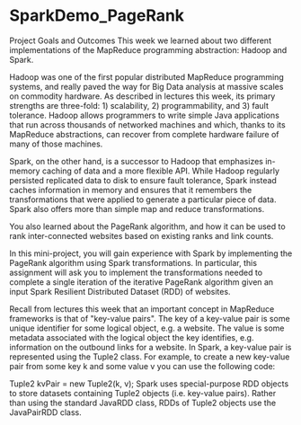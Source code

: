 # SparkDemo_PageRank
Project Goals and Outcomes
This week we learned about two different implementations of the MapReduce programming abstraction: Hadoop and Spark.

Hadoop was one of the first popular distributed MapReduce programming systems, and really paved the way for Big Data analysis at massive scales on commodity hardware. As described in lectures this week, its primary strengths are three-fold: 1) scalability, 2) programmability, and 3) fault tolerance. Hadoop allows programmers to write simple Java applications that run across thousands of networked machines and which, thanks to its MapReduce abstractions, can recover from complete hardware failure of many of those machines.

Spark, on the other hand, is a successor to Hadoop that emphasizes in-memory caching of data and a more flexible API. While Hadoop regularly persisted replicated data to disk to ensure fault tolerance, Spark instead caches information in memory and ensures that it remembers the transformations that were applied to generate a particular piece of data. Spark also offers more than simple map and reduce transformations.

You also learned about the PageRank algorithm, and how it can be used to rank inter-connected websites based on existing ranks and link counts.

In this mini-project, you will gain experience with Spark by implementing the PageRank algorithm using Spark transformations. In particular, this assignment will ask you to implement the transformations needed to complete a single iteration of the iterative PageRank algorithm given an input Spark Resilient Distributed Dataset (RDD) of websites.

Recall from lectures this week that an important concept in MapReduce frameworks is that of "key-value pairs". The key of a key-value pair is some unique identifier for some logical object, e.g. a website. The value is some metadata associated with the logical object the key identifies, e.g. information on the outbound links for a website. In Spark, a key-value pair is represented using the Tuple2 class. For example, to create a new key-value pair from some key k and some value v you can use the following code:


Tuple2 kvPair = new Tuple2(k, v);
Spark uses special-purpose RDD objects to store datasets containing Tuple2 objects (i.e. key-value pairs). Rather than using the standard JavaRDD class, RDDs of Tuple2 objects use the JavaPairRDD class.
